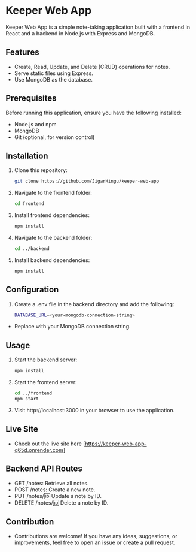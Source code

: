 # Keeper Web App

Keeper Web App is a simple note-taking application built with a frontend in React and a backend in Node.js with Express and MongoDB.

## Features

- Create, Read, Update, and Delete (CRUD) operations for notes.
- Serve static files using Express.
- Use MongoDB as the database.

## Prerequisites

Before running this application, ensure you have the following installed:

- Node.js and npm
- MongoDB
- Git (optional, for version control)

## Installation

1. Clone this repository:

   ```bash
   git clone https://github.com/JigarHingu/keeper-web-app
   
2. Navigate to the frontend folder:

   ```bash
   cd frontend
   
3. Install frontend dependencies:

   ```bash
   npm install

4. Navigate to the backend folder:
   
   ```bash
   cd ../backend

5. Install backend dependencies:

      ```bash
   npm install

## Configuration

1. Create a .env file in the backend directory and add the following:

      ```bash
   DATABASE_URL=<your-mongodb-connection-string> 
- Replace <your-mongodb-connection-string> with your MongoDB connection string.

## Usage

1.  Start the backend server:

     ```bash
     npm install
     
2.  Start the frontend server:

     ```bash
     cd ../frontend
     npm start

3.  Visit http://localhost:3000 in your browser to use the application.
      
## Live Site

- Check out the live site here [https://keeper-web-app-q65d.onrender.com]

## Backend API Routes

- GET /notes: Retrieve all notes.
- POST /notes: Create a new note.
- PUT /notes/:id: Update a note by ID.
- DELETE /notes/:id: Delete a note by ID.

## Contribution

- Contributions are welcome! If you have any ideas, suggestions, or improvements, feel free to open an issue or create a pull request.
